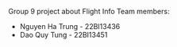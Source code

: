 Group 9 project about Flight Info
Team members:
+ Nguyen Ha Trung - 22BI13436
+ Dao Quy Tung - 22BI13451
